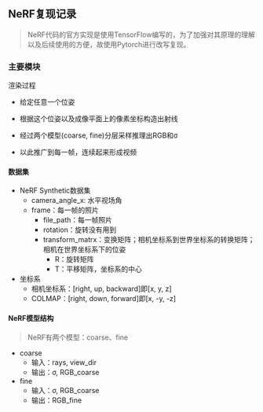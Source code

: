 ## NeRF复现记录

> NeRF代码的官方实现是使用TensorFlow编写的，为了加强对其原理的理解以及后续使用的方便，故使用Pytorch进行改写复现。

### 主要模块

渲染过程

- 给定任意一个位姿

- 根据这个位姿以及成像平面上的像素坐标构造出射线

- 经过两个模型(coarse, fine)分层采样推理出RGB和σ

- 以此推广到每一帧，连续起来形成视频

#### 数据集

- NeRF Synthetic数据集
  - camera_angle_x: 水平视场角
  - frame：每一帧的照片
    - file_path：每一帧照片
    - rotation：旋转没有用到
    - transform_matrx：变换矩阵；相机坐标系到世界坐标系的转换矩阵；相机在世界坐标系下的位姿
      - R：旋转矩阵
      - T：平移矩阵，坐标系的中心
- 坐标系
  - 相机坐标系：[right, up, backward]即[x, y, z]
  - COLMAP：[right, down, forward]即[x, -y, -z]

#### NeRF模型结构

> NeRF有两个模型：coarse、fine

- coarse
  - 输入：rays, view_dir
  - 输出：σ, RGB_coarse
- fine
  - 输入：σ, RGB_coarse
  - 输出：RGB_fine

 


